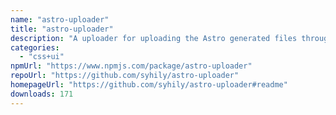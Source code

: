 ```yaml
---
name: "astro-uploader"
title: "astro-uploader"
description: "A uploader for uploading the Astro generated files through the S3 API."
categories:
  - "css+ui"
npmUrl: "https://www.npmjs.com/package/astro-uploader"
repoUrl: "https://github.com/syhily/astro-uploader"
homepageUrl: "https://github.com/syhily/astro-uploader#readme"
downloads: 171
---
```

